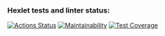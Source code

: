### Hexlet tests and linter status:
[![Actions Status](https://github.com/kasapvictor/frontend-project-lvl3/workflows/hexlet-check/badge.svg)](https://github.com/kasapvictor/frontend-project-lvl3/actions)
[![Maintainability](https://api.codeclimate.com/v1/badges/0f3bc4e36df196401964/maintainability)](https://codeclimate.com/github/kasapvictor/frontend-project-lvl3/maintainability)
[![Test Coverage](https://api.codeclimate.com/v1/badges/0f3bc4e36df196401964/test_coverage)](https://codeclimate.com/github/kasapvictor/frontend-project-lvl3/test_coverage)
